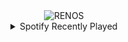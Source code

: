 <div align="center">
<picture>
    <source media="(prefers-color-scheme: dark)" srcset="https://i.ibb.co/YQtgVwb/output-gif.gif">
    <source media="(prefers-color-scheme: light)" srcset="https://i.ibb.co/YQtgVwb/output-gif.gif">
    <img alt="RENOS" src="https://i.ibb.co/YQtgVwb/output-gif.gif">
</picture>
<details>
<summary>Spotify Recently Played</summary>
<img src="https://spotify-recently-played-readme.vercel.app/api?user=31d6d6zerc5ct6kck32na2ozsqf4&unique=1&width=400" alt="Spotify" />
</details>
</div>

<!-- Image deletion URL: https://ibb.co/sRF7Xzt/826241ec70fb0c553bcb6d7283d4282b -->
